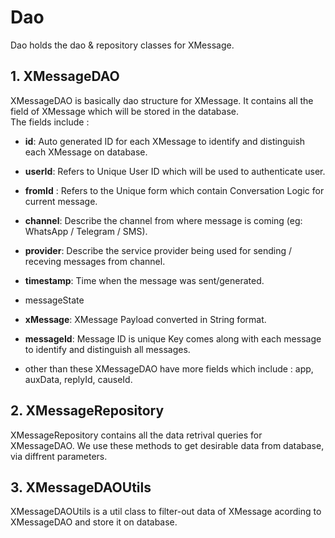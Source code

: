 # Dao
Dao holds the dao & repository classes for XMessage.

## 1. XMessageDAO

XMessageDAO is basically dao structure for XMessage. It contains all the field of XMessage which will be stored in the database.\
The fields include :

- **id**: Auto generated ID for each XMessage to identify and distinguish each XMessage on database.

- **userId**: Refers to Unique User ID which will be used to authenticate user.

- **fromId** : Refers to the Unique form which contain Conversation Logic for current message.

- **channel**: Describe the channel from where message is coming (eg: WhatsApp / Telegram / SMS).

- **provider**: Describe the service provider being used for sending / receving messages from channel.

- **timestamp**: Time when the message was sent/generated.
- messageState

- **xMessage**: XMessage Payload converted in String format.

- **messageId**: Message ID is unique Key comes along with each message to identify and distinguish all messages.

- other than these XMessageDAO have more fields which include : app, auxData, replyId, causeId.

## 2. XMessageRepository

XMessageRepository contains all the data retrival queries for XMessageDAO. We use these methods to get desirable data from database, via diffrent parameters.

## 3. XMessageDAOUtils

XMessageDAOUtils is a util class to filter-out data of XMessage acording to XMessageDAO and store it on database.